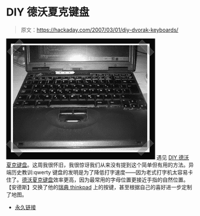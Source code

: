 # DIY 德沃夏克键盘

> 原文：<https://hackaday.com/2007/03/01/diy-dvorak-keyboards/>

![](img/0d2a2010b08ed439113b6a37de132777.png)
遇见 [DIY 德沃夏克键盘](http://0x63.nu/)。这周我很怀旧，我很惊讶我们从来没有提到这个简单但有用的方法。异端历史教训:qwerty 键盘的发明是为了降低打字速度——因为老式打字机太容易卡住了。[德沃夏克键盘](http://en.wikipedia.org/wiki/Dvorak_Simplified_Keyboard)效率更高，因为最常用的字母位置更接近手指的自然位置。【安德斯】交换了他的[瑞典 thinkpad](http://0x63.nu/) 上的按键，甚至根据自己的喜好进一步定制了地图。

*   [永久链接](http://0x63.nu/)